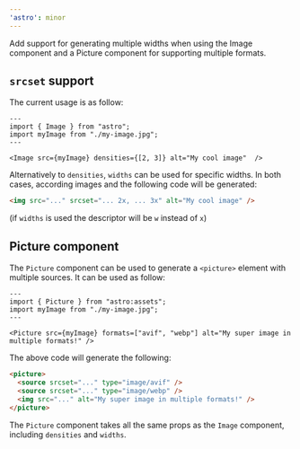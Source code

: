 ```yaml
---
'astro': minor
---
```


Add support for generating multiple widths when using the Image component and a Picture component for supporting multiple formats.

## `srcset` support

The current usage is as follow:

```astro
---
import { Image } from "astro";
import myImage from "./my-image.jpg";
---

<Image src={myImage} densities={[2, 3]} alt="My cool image"  />
```

Alternatively to `densities`, `widths` can be used for specific widths. In both cases, according images and the following code will be generated:

```html
<img src="..." srcset="... 2x, ... 3x" alt="My cool image" />
```

(if `widths` is used the descriptor will be `w` instead of `x`)

## Picture component

The `Picture` component can be used to generate a `<picture>` element with multiple sources. It can be used as follow:

```astro
---
import { Picture } from "astro:assets";
import myImage from "./my-image.jpg";
---

<Picture src={myImage} formats=["avif", "webp"] alt="My super image in multiple formats!" />
```

The above code will generate the following:

```html
<picture>
  <source srcset="..." type="image/avif" />
  <source srcset="..." type="image/webp" />
  <img src="..." alt="My super image in multiple formats!" />
</picture>
```

The `Picture` component takes all the same props as the `Image` component, including `densities` and `widths`.
